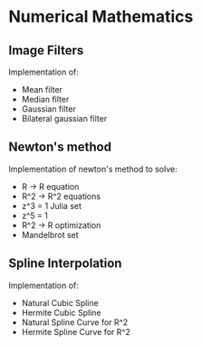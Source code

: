 # Numerical Mathematics

## Image Filters
Implementation of:
- Mean filter
- Median filter
- Gaussian filter
- Bilateral gaussian filter

## Newton's method
Implementation of newton's method to solve:
- R -> R equation
- R^2 -> R^2 equations
- z^3 = 1 Julia set
- z^5 = 1
- R^2 -> R optimization
- Mandelbrot set

## Spline Interpolation
Implementation of:
- Natural Cubic Spline
- Hermite Cubic Spline
- Natural Spline Curve for R^2
- Hermite Spline Curve for R^2